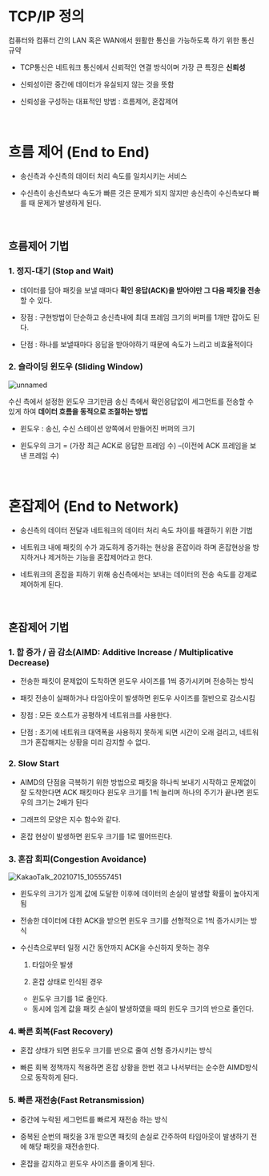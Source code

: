 # TCP/IP 정의
컴퓨터와 컴퓨터 간의 LAN 혹은 WAN에서 원활한 통신을 가능하도록 하기 위한 통신 규약

 - TCP통신은 네트워크 통신에서 신뢰적인 연결 방식이며 가장 큰 특징은 **신뢰성**
   
  - 신뢰성이란 중간에 데이터가 유실되지 않는 것을 뜻함    
   
   - 신뢰성을 구성하는 대표적인 방법 : 흐름제어, 혼잡제어  
   <br>

# 흐름 제어 (End to End)

 - 송신측과 수신측의 데이터 처리 속도를 일치시키는 서비스
   
   
 - 수신측이 송신측보다 속도가 빠른 것은 문제가 되지 않지만 송신측이 수신측보다 빠를 때 문제가 발생하게 된다.      
 <br>

## 흐름제어 기법 

### **1. 정지-대기 (Stop and Wait)**

 - 데이터를 담아 패킷을 보낼 때마다 **확인 응답(ACK)을 받아야만 그 다음 패킷을 전송**할 수 있다.
   
 - 장점 : 구현방법이 단순하고 송신측내에 최대 프레임 크기의 버퍼를 1개만 잡아도 된다.
 - 단점 : 하나를 보낼때마다 응답을 받아야하기 때문에 속도가 느리고 비효율적이다

### **2. 슬라이딩 윈도우 (Sliding Window)**
![unnamed](https://user-images.githubusercontent.com/63101648/125719577-0170aab2-0a2d-42f5-9f2b-f57b0a769b36.png)

수신 측에서 설정한 윈도우 크기만큼 송신 측에서 확인응답없이 세그먼트를 전송할 수 있게 하여 **데이터 흐름을 동적으로 조절하는 방법**

- 윈도우 : 송신, 수신 스테이션 양쪽에서 만들어진 버퍼의 크기

- 윈도우의 크기 = (가장 최근 ACK로 응답한 프레임 수) –(이전에 ACK 프레임을 보낸 프레임 수)
<br>

# 혼잡제어 (End to Network)

- 송신측의 데이터 전달과 네트워크의 데이터 처리 속도 차이를 해결하기 위한 기법

- 네트워크 내에 패킷의 수가 과도하게 증가하는 현상을 혼잡이라 하며 혼잡현상을 방지하거나 제거하는 기능을 혼잡제어라고 한다.

- 네트워크의 혼잡을 피하기 위해 송신측에서는 보내는 데이터의 전송 속도를 강제로 제어하게 된다.
<br>

## 혼잡제어 기법  

### **1. 합 증가 / 곱 감소(AIMD: Additive Increase / Multiplicative Decrease)**

- 전송한 패킷이 문제없이 도착하면 윈도우 사이즈를 1씩 증가시키며 전송하는 방식

 

 - 패킷 전송이 실패하거나 타임아웃이 발생하면 윈도우 사이즈를 절반으로 감소시킴

 - 장점 : 모든 호스트가 공평하게 네트워크를 사용한다.

 - 단점 : 초기에 네트워크 대역폭을 사용하지 못하게 되면 시간이 오래 걸리고, 네트워크가 혼잡해지는 상황을 미리 감지할 수 없다.

### **2. Slow Start**

- AIMD의 단점을 극복하기 위한 방법으로 패킷을 하나씩 보내기 시작하고 문제없이 잘 도착한다면 ACK 패킷마다 윈도우 크기를 1씩 늘리며 하나의 주기가 끝나면 윈도우의 크기는 2배가 된다

- 그래프의 모양은 지수 함수와 같다. 

- 혼잡 현상이 발생하면 윈도우 크기를 1로 떨어뜨린다.

### **3. 혼잡 회피(Congestion Avoidance)**

![KakaoTalk_20210715_105557451](https://user-images.githubusercontent.com/63101648/125719691-d5466b0b-3543-4f78-a44f-3eadc8d7a1e4.png)

- 윈도우의 크기가 임계 값에 도달한 이후에 데이터의 손실이 발생할 확률이 높아지게 됨

- 전송한 데이터에 대한 ACK을 받으면 윈도우 크기를 선형적으로 1씩 증가시키는 방식

- 수신측으로부터 일정 시간 동안까지 ACK을 수신하지 못하는 경우

	1) 타임아웃 발생

	2) 혼잡 상태로 인식된 경우

	 - 윈도우 크기를 1로 줄인다. 
	 - 동시에 임계 값을 패킷 손실이 발생하였을 때의 윈도우 크기의 반으로 줄인다.


### **4. 빠른 회복(Fast Recovery)**

- 혼잡 상태가 되면 윈도우 크기를 반으로 줄여 선형 증가시키는 방식

- 빠른 회복 정책까지 적용하면 혼잡 상황을 한번 겪고 나서부터는 순수한 AIMD방식으로 동작하게 된다.

### **5. 빠른 재전송(Fast Retransmission)**

- 중간에 누락된 세그먼트를 빠르게 재전송 하는 방식

- 중복된 순번의 패킷을 3개 받으면 패킷의 손실로 간주하여 타임아웃이 발생하기 전에 해당 패킷을 재전송한다.

- 혼잡을 감지하고 윈도우 사이즈를 줄이게 된다.




